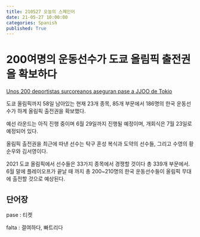 ```yaml
---
title: 210527 오늘의 스페인어
date: 21-05-27 10:00:00
categories: Spanish
published: True
---
```


# 200여명의 운동선수가 도쿄 올림픽 출전권을 확보하다

[Unos 200 deportistas surcoreanos aseguran pase a JJOO de Tokio](http://world.kbs.co.kr/service/news_view.htm?lang=s&Seq_Code=75950)


도쿄 올림픽까지 58일 남아있는 현재 23개 종목, 85개 부문에서 186명의 한국 운동선수가 하계 올림픽 출전권을 확보했다.

예선 라운드는 아직 진행 중이며 6월 29일까지 진행될 예정이며, 개회식은 7월 23일로 예정되어 있다.


올림픽 출전권을 최근에 따낸 선수는 탁구 혼성 복식과 도약의 선수들, 그리고 수영의 황순우와 김서영이다.

2021 도쿄 올림픽에서 선수들은 33가지 종목에서 경쟁할 것이다 총 339개 부문에서. 6월 말에 플레이오프가 끝날 때 까지 총 200~210명의 한국 운동선수들이 올림픽 무대에 출전할 것으로 예상된다.

## 단어장

pase : 티켓

falta : 결여하다, 빠트리다
